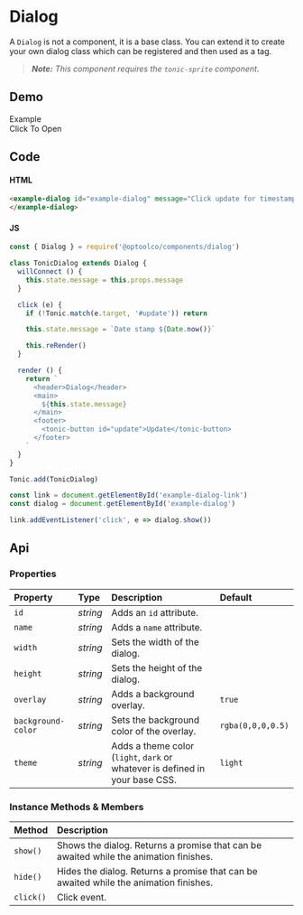 # Dialog
A `Dialog` is not a component, it is a base class. You can extend it to create
your own dialog class which can be registered and then used as a tag.

> *__Note:__ This component requires the `tonic-sprite` component.*

## Demo

<example-dialog id="example-dialog" message="Click update for timestamp">
</example-dialog>

<div class="example">
  <div class="header">Example</div>
  <div class="content">
    <tonic-button
      id="example-dialog-link">
      Click To Open
    </tonic-button>
  </div>
</div>

## Code

#### HTML
```html
<example-dialog id="example-dialog" message="Click update for timestamp">
</example-dialog>
```

#### JS
```js
const { Dialog } = require('@optoolco/components/dialog')

class TonicDialog extends Dialog {
  willConnect () {
    this.state.message = this.props.message
  }

  click (e) {
    if (!Tonic.match(e.target, '#update')) return

    this.state.message = `Date stamp ${Date.now()}`

    this.reRender()
  }

  render () {
    return `
      <header>Dialog</header>
      <main>
        ${this.state.message}
      </main>
      <footer>
        <tonic-button id="update">Update</tonic-button>
      </footer>
    `
  }
}

Tonic.add(TonicDialog)

const link = document.getElementById('example-dialog-link')
const dialog = document.getElementById('example-dialog')

link.addEventListener('click', e => dialog.show())
```

## Api

### Properties

| Property | Type | Description | Default |
| :--- | :--- | :--- | :--- |
| `id` | *string* | Adds an `id` attribute. |  |
| `name` | *string* | Adds a `name` attribute. |  |
| `width` | *string* | Sets the width of the dialog. |  |
| `height` | *string* | Sets the height of the dialog. |  |
| `overlay` | *string* | Adds a background overlay. | `true` |
| `background-color` | *string* | Sets the background color of the overlay. | `rgba(0,0,0,0.5)` |
| `theme` | *string* | Adds a theme color (`light`, `dark` or whatever is defined in your base CSS. | `light` |

### Instance Methods & Members

| Method | Description |
| :--- | :--- |
| `show()` | Shows the dialog. Returns a promise that can be awaited while the animation finishes. |
| `hide()` | Hides the dialog. Returns a promise that can be awaited while the animation finishes. |
| `click()` | Click event. |
